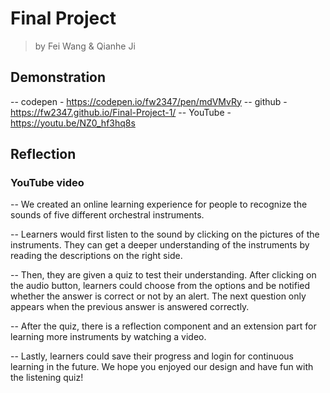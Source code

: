 # Final Project
> by Fei Wang & Qianhe Ji

## Demonstration
-- codepen - https://codepen.io/fw2347/pen/mdVMvRy
-- github - https://fw2347.github.io/Final-Project-1/
-- YouTube - https://youtu.be/NZ0_hf3hq8s

## Reflection
### YouTube video

-- We created an online learning experience for people to recognize the sounds of five different orchestral instruments. 

-- Learners would first listen to the sound by clicking on the pictures of the instruments. They can get a deeper understanding of the instruments by reading the descriptions on the right side. 

-- Then, they are given a quiz to test their understanding. After clicking on the audio button, learners could choose from the options and be notified whether the answer is correct or not by an alert. The next question only appears when the previous answer is answered correctly. 

-- After the quiz, there is a reflection component and an extension part for learning more instruments by watching a video.

-- Lastly, learners could save their progress and login for continuous learning in the future. 
We hope you enjoyed our design and have fun with the listening quiz! 
